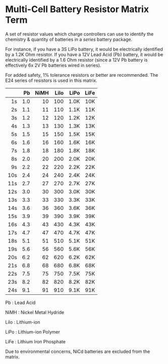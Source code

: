# Multi-Cell Battery Resistor Matrix Term
A set of resistor values which charge controllers can use to identify the
chemistry & quantity of batteries in a _series_ battery package.

For instance, if you have a 3S LiPo battery, it would be electrically
identified by a 1.2K Ohm resistor. If you have a 12V Lead Acid (Pb) battery,
it would be electrically identified by a 1.6 Ohm resistor (since a 12V Pb
battery is effectively 6x 2V Pb batteries wired in series). 

For added safety, 1% tolerance resistors or better are recommended.
The E24 series of resistors is used in this matrix.

|      |  Pb  | NiMH | LiIo | LiPo | LiFe |
| ---: | ---: | ---: | ---: | ---: | ---: |
|   1s |  1.0 |   10 |  100 | 1.0K |  10K |
|   2s |  1.1 |   11 |  110 | 1.1K |  11K |
|   3s |  1.2 |   12 |  120 | 1.2K |  12K |
|   4s |  1.3 |   13 |  130 | 1.3K |  13K |
|   5s |  1.5 |   15 |  150 | 1.5K |  15K |
|   6s |  1.6 |   16 |  160 | 1.6K |  16K |
|   7s |  1.8 |   18 |  180 | 1.8K |  18K |
|   8s |  2.0 |   20 |  200 | 2.0K |  20K |
|   9s |  2.2 |   22 |  220 | 2.2K |  22K |
|  10s |  2.4 |   24 |  240 | 2.4K |  24K |
|  11s |  2.7 |   27 |  270 | 2.7K |  27K |
|  12s |  3.0 |   30 |  300 | 3.0K |  30K |
|  13s |  3.3 |   33 |  330 | 3.3K |  33K |
|  14s |  3.6 |   36 |  360 | 3.6K |  36K |
|  15s |  3.9 |   39 |  390 | 3.9K |  39K |
|  16s |  4.3 |   43 |  430 | 4.3K |  43K |
|  17s |  4.7 |   47 |  470 | 4.7K |  47K |
|  18s |  5.1 |   51 |  510 | 5.1K |  51K |
|  19s |  5.6 |   56 |  560 | 5.6K |  56K |
|  20s |  6.2 |   62 |  620 | 6.2K |  62K |
|  21s |  6.8 |   68 |  680 | 6.8K |  68K |
|  22s |  7.5 |   75 |  750 | 7.5K |  75K |
|  23s |  8.2 |   82 |  820 | 8.2K |  82K |
|  24s |  9.1 |   91 |  910 | 9.1K |  91K |

Pb
: Lead Acid

NiMH
: Nickel Metal Hydride

LiIo
: Lithium-ion

LiPo
: Lithium-ion Polymer

LiFe
: Lithium Iron Phosphate

Due to environmental concerns, NiCd batteries are excluded from the matrix. 
